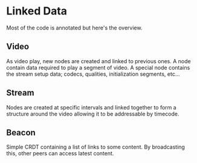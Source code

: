 # Linked Data
Most of the code is annotated but here's the overview.
## Video
As video play, new nodes are created and linked to previous ones. A node contain data required to play a segment of video. A special node contains the stream setup data; codecs, qualities, initialization segments, etc...
## Stream
Nodes are created at specific intervals and linked together to form a structure around the video allowing it to be addressable by timecode.
## Beacon
Simple CRDT containing a list of links to some content. By broadcasting this, other peers can access latest content.